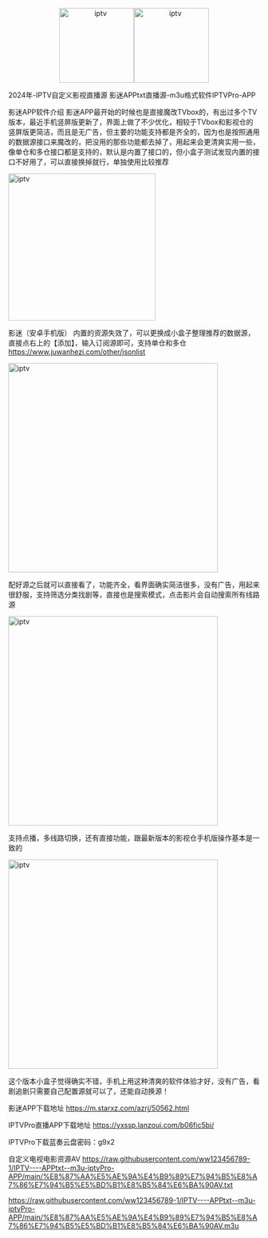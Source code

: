 <p align="center"><img src="https://github.com/imDazui/Tvlist-awesome-m3u-m3u8/blob/master/img/IPTV.jpg" alt="iptv" width="auto" height="150"><img src="https://github.com/imDazui/Tvlist-awesome-m3u-m3u8/blob/master/img/M3U.jpg" alt="iptv" width="auto" height="150"></p>
      2024年-IPTV自定义影视直播源
影迷APPtxt直播源-m3u格式软件IPTVPro-APP

影迷APP软件介绍
影迷APP最开始的时候也是直接魔改TVbox的，有出过多个TV版本，最近手机竖屏版更新了，界面上做了不少优化，相较于TVbox和影视仓的竖屏版更简洁，而且是无广告，但主要的功能支持都是齐全的，因为也是按照通用的数据源接口来魔改的，把没用的那些功能都去掉了，用起来会更清爽实用一些，像单仓和多仓接口都是支持的，默认是内置了接口的，但小盒子测试发现内置的接口不好用了，可以直接换掉就行，单独使用比较推荐


<p width="auto" height="820"><img src="https://juwanhezi.com/Uploads/202402/65bc9211a50f7.png" alt="iptv" width="auto" height="295"></p>


影迷（安卓手机版）
内置的资源失效了，可以更换成小盒子整理推荐的数据源，直接点右上的【添加】，输入订阅源即可，支持单仓和多仓
https://www.juwanhezi.com/other/jsonlist


<p width="auto" height="800"><img src="https://juwanhezi.com/Uploads/202402/65bc921669ab1.png" alt="iptv" width="auto" height="420"></p>


配好源之后就可以直接看了，功能齐全，看界面确实简洁很多，没有广告，用起来很舒服，支持筛选分类找剧等，直接也是搜索模式，点击影片会自动搜索所有线路源


<p width="auto" height="800"><img src="https://juwanhezi.com/Uploads/202402/65bc92e161b30.png" alt="iptv" width="auto" height="420"></p>


支持点播，多线路切换，还有直接功能，跟最新版本的影视仓手机版操作基本是一致的


<p width="auto" height="800"><img src="https://juwanhezi.com/Uploads/202402/65bc92e161b30.png" alt="iptv" width="auto" height="420"></p>


这个版本小盒子觉得确实不错，手机上用这种清爽的软件体验才好，没有广告，看剧追剧只需要自己配置源就可以了，还能自动换源！

影迷APP下载地址
https://m.starxz.com/azrj/50562.html

IPTVPro直播APP下载地址
https://yxssp.lanzoui.com/b06fic5bi/

IPTVPro下载蓝奏云盘密码：g9x2



自定义电视电影资源AV
https://raw.githubusercontent.com/ww123456789-1/IPTV----APPtxt--m3u-iptvPro-APP/main/%E8%87%AA%E5%AE%9A%E4%B9%89%E7%94%B5%E8%A7%86%E7%94%B5%E5%BD%B1%E8%B5%84%E6%BA%90AV.txt

https://raw.githubusercontent.com/ww123456789-1/IPTV----APPtxt--m3u-iptvPro-APP/main/%E8%87%AA%E5%AE%9A%E4%B9%89%E7%94%B5%E8%A7%86%E7%94%B5%E5%BD%B1%E8%B5%84%E6%BA%90AV.m3u
